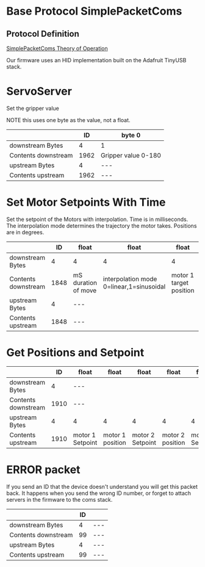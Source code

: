 # Base Protocol SimplePacketComs

## Protocol Definition

[SimplePacketComs Theory of Operation](https://github.com/madhephaestus/SimplePacketComs)

Our firmware uses an HID implementation built on the Adafruit TinyUSB stack.
# ServoServer

Set the gripper value

NOTE this uses one byte as the value, not a float.


| |ID | byte 0 |
|--- |--- | --- |
| downstream Bytes |4 | 1 |
| Contents downstream |1962 | Gripper value 0-180|
| upstream Bytes |4 | --- |
| Contents upstream |1962 |---|


# Set Motor Setpoints With Time

Set the setpoint of the Motors with interpolation. Time is in milliseconds. The interpolation mode determines the trajectory the motor takes. Positions are in degrees. 

| |ID | float |float |float |float |float |
|--- |--- | --- |--- | --- |--- | --- | 
| downstream Bytes |4 | 4 | 4 | 4 | 4 | 4 |
| Contents downstream |1848 | mS duration of move| interpolation mode 0=linear,1=sinusoidal | motor 1 target position | motor 2 target  position | motor 3 target  position | 
| upstream Bytes |4 | --- |
| Contents upstream |1848 | ---|

# Get Positions and Setpoint

| |ID |  float|float | float|float |float |float|
|--- |--- | --- |--- | --- |--- | --- |  --- | 
| downstream Bytes |4 | --- |
| Contents downstream |1910 | --- |
| upstream Bytes |4 | 4 |4 |4 |4 |4 |4 |
| Contents upstream |1910 |  motor 1 Setpoint|  motor 1 position |motor 2 Setpoint | motor 2 position |motor 3 Setpoint | motor 3 position | 

# ERROR packet

If you send an ID that the device doesn't understand you will get this packet back. It happens when you send the wrong ID number, or forget to attach servers in the firmware to the coms stack. 


| |ID | |
|--- |--- | --- |
| downstream Bytes |4 | --- |
| Contents downstream |99 | --- |
| upstream Bytes |4 | --- |
| Contents upstream |99 |---|

